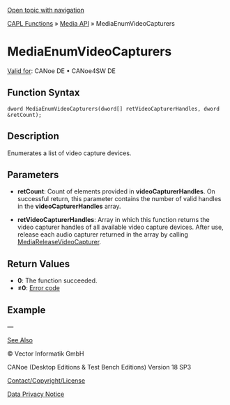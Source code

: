 [Open topic with navigation](../../../../../CANoeDEFamily.htm#Topics/CAPLFunctions/Media/Functions/CAPLfunctionMediaEnumVideoCapturers.md)

[CAPL Functions](../../CAPLfunctions.md) » [Media API](../CAPLfunctionsMediaOverview.md) » MediaEnumVideoCapturers

# MediaEnumVideoCapturers

[Valid for](../../../Shared/FeatureAvailability.md): CANoe DE • CANoe4SW DE

## Function Syntax

```
dword MediaEnumVideoCapturers(dword[] retVideoCapturerHandles, dword &retCount);
```

## Description

Enumerates a list of video capture devices.

## Parameters

- **retCount**: Count of elements provided in **videoCapturerHandles**. On successful return, this parameter contains the number of valid handles in the **videoCapturerHandles** array.
  
- **retVideoCapturerHandles**: Array in which this function returns the video capturer handles of all available video capture devices. After use, release each audio capturer returned in the array by calling [MediaReleaseVideoCapturer](CAPLfunctionMediaReleaseVideoCapturer.md).

## Return Values

- **0**: The function succeeded.
- **≠0**: [Error code](../CAPLfunctionsMediaErrorCodes.md)

## Example

—

[See Also](javascript:void(0);)

© Vector Informatik GmbH

CANoe (Desktop Editions & Test Bench Editions) Version 18 SP3

[Contact/Copyright/License](../../../Shared/ContactCopyrightLicense.md)

[Data Privacy Notice](https://www.vector.com/int/en/company/get-info/privacy-policy/)